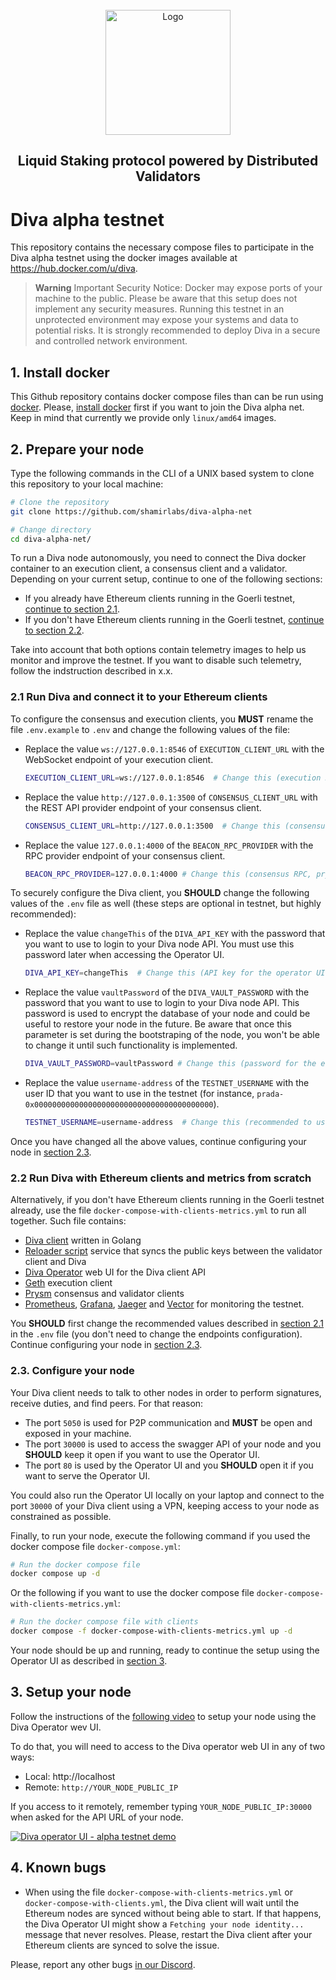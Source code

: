 <br />
<div align="center">
  <a href="#">
    <img src="https://diva.community/metalogo.png" alt="Logo" width="200">
  </a>
  <h2 align="center">
    Liquid Staking protocol powered by Distributed Validators
  </h2>
</div>
<h1>Diva alpha testnet</h1>

This repository contains the necessary compose files to participate in the Diva alpha testnet using the docker images available at https://hub.docker.com/u/diva.

> **Warning**
> Important Security Notice: Docker may expose ports of your machine to the public. Please be aware that this setup does not implement any security measures. Running this testnet in an unprotected environment may expose your systems and data to potential risks. It is strongly recommended to deploy Diva in a secure and controlled network environment.

## 1. Install docker

This Github repository contains docker compose files than can be run using [docker](https://www.docker.com/). Please, [install docker](https://docs.docker.com/engine/install/) first if you want to join the Diva alpha net. Keep in mind that currently we provide only `linux/amd64` images.

## 2. Prepare your node

Type the following commands in the CLI of a UNIX based system to clone this repository to your local machine:

   ```sh
   # Clone the repository
   git clone https://github.com/shamirlabs/diva-alpha-net

   # Change directory
   cd diva-alpha-net/
   ```

To run a Diva node autonomously, you need to connect the Diva docker container to an execution client, a consensus client and a validator. Depending on your current setup, continue to one of the following sections:

- If you already have Ethereum clients running in the Goerli testnet, [continue to section 2.1](#21-run-diva-and-connect-it-to-your-ethereum-clients).
- If you don't have Ethereum clients running in the Goerli testnet, [continue to section 2.2](#22-run-diva-with-ethereum-clients-and-metrics-from-scratch).

Take into account that both options contain telemetry images to help us monitor and improve the testnet. If you want to disable such telemetry, follow the indstruction described in x.x.

### 2.1 Run Diva and connect it to your Ethereum clients

To configure the consensus and execution clients, you **MUST** rename the file `.env.example` to `.env` and change the following values of the file:

- Replace the value `ws://127.0.0.1:8546` of `EXECUTION_CLIENT_URL` with the WebSocket endpoint of your execution client.
  ```sh
  EXECUTION_CLIENT_URL=ws://127.0.0.1:8546  # Change this (execution RPC WebSocket, geth example)
  ```

- Replace the value `http://127.0.0.1:3500` of `CONSENSUS_CLIENT_URL` with the REST API provider endpoint of your consensus client.

  ```sh
  CONSENSUS_CLIENT_URL=http://127.0.0.1:3500  # Change this (consensus REST API, prysm example)
  ```

- Replace the value `127.0.0.1:4000` of the `BEACON_RPC_PROVIDER` with the RPC provider endpoint of your consensus client.

  ```sh
  BEACON_RPC_PROVIDER=127.0.0.1:4000 # Change this (consensus RPC, prysm example)
  ```

To securely configure the Diva client, you **SHOULD** change the following values of the `.env` file  as well (these steps are optional in testnet, but highly recommended):

- Replace the value `changeThis` of the `DIVA_API_KEY` with the password that you want to use to login to your Diva node API. You must use this password later when accessing the Operator UI.

  ```sh
  DIVA_API_KEY=changeThis  # Change this (API key for the operator UI)
  ```

- Replace the value `vaultPassword` of the `DIVA_VAULT_PASSWORD` with the password that you want to use to login to your Diva node API. This password is used to encrypt the database of your node and could be useful to restore your node in the future. Be aware that once this parameter is set during the bootstraping of the node, you won't be able to change it until such functionality is implemented.

  ```sh
  DIVA_VAULT_PASSWORD=vaultPassword # Change this (password for the encrypted vault)
  ```

- Replace the value `username-address` of the `TESTNET_USERNAME` with the user ID that you want to use in the testnet (for instance, `prada-0x0000000000000000000000000000000000000000`).

  ```sh
  TESTNET_USERNAME=username-address  # Change this (recommended to username of the operator and ethereum address)
  ```

Once you have changed all the above values, continue configuring your node in [section 2.3](#23-configure-your-node).


### 2.2 Run Diva with Ethereum clients and metrics from scratch

Alternatively, if you don't have Ethereum clients running in the Goerli testnet already, use the file `docker-compose-with-clients-metrics.yml` to run all together. Such file contains:

- [Diva client](https://hub.docker.com/r/diva/diva) written in Golang
- [Reloader script](https://hub.docker.com/r/diva/reloader) service that syncs the public keys between the validator client and Diva
- [Diva Operator](https://hub.docker.com/r/diva/operator-ui) web UI for the Diva client API
- [Geth](https://github.com/ethereum/go-ethereum) execution client
- [Prysm](https://github.com/prysmaticlabs/prysm) consensus and validator clients
- [Prometheus](https://prometheus.io/), [Grafana](https://grafana.com/), [Jaeger](https://www.jaegertracing.io/) and [Vector](https://vector.dev/) for monitoring the testnet.

You **SHOULD** first change the recommended values described in [section 2.1](#21-run-diva-and-connect-it-to-your-ethereum-clients) in the `.env` file (you don't need to change the endpoints configuration). Continue configuring your node in [section 2.3](#23-configure-your-node).


### 2.3. Configure your node

Your Diva client needs to talk to other nodes in order to perform signatures, receive duties, and find peers. For that reason:

- The port `5050` is used for P2P communication and **MUST** be open and exposed in your machine.
- The port `30000` is used to access the swagger API of your node and you **SHOULD** keep it open if you want to use the Operator UI.
- The port `80` is used by the Operator UI and you **SHOULD** open it if you want to serve the Operator UI.

You could also run the Operator UI locally on your laptop and connect to the port `30000` of your Diva client using a VPN, keeping access to your node as constrained as possible.

Finally, to run your node, execute the following command if you used the docker compose file `docker-compose.yml`:

```sh
# Run the docker compose file
docker compose up -d
```

Or the following if you want to use the docker compose file `docker-compose-with-clients-metrics.yml`:

```sh
# Run the docker compose file with clients
docker compose -f docker-compose-with-clients-metrics.yml up -d
```

Your node should be up and running, ready to continue the setup using the Operator UI as described in [section 3](#3-setup-your-node).

## 3. Setup your node

Follow the instructions of the [following video](https://youtu.be/efkyU2oEygo) to setup your node using the Diva Operator wev UI.

To do that, you will need to access to the Diva operator web UI in any of two ways:
   
   - Local: http://localhost
   - Remote: `http://YOUR_NODE_PUBLIC_IP`

If you access to it remotely, remember typing `YOUR_NODE_PUBLIC_IP:30000` when asked for the API URL of your node. 

[![Diva operator UI - alpha testnet demo](https://img.youtube.com/vi/efkyU2oEygo/hqdefault.jpg)](https://youtu.be/efkyU2oEygo)


## 4. Known bugs

- When using the file `docker-compose-with-clients-metrics.yml` or `docker-compose-with-clients.yml`, the Diva client will wait until the Ethereum nodes are synced without being able to start. If that happens, the Diva Operator UI might show a `Fetching your node identity...` message that never resolves. Please, restart the Diva client after your Ethereum clients are synced to solve the issue.

Please, report any other bugs [in our Discord](https://discord.com/invite/diva).